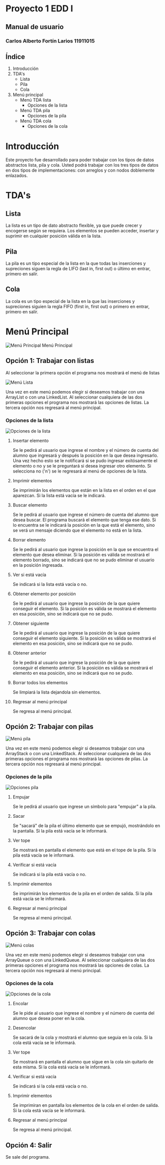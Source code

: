 # Proyecto 1 EDD I
## Manual de usuario
### Carlos Alberto Fortín Larios 11911015

## Índice

1. Introducción
2. TDA's
    - Lista
    - Pila
    - Cola
3. Menú principal
    - Menú TDA lista
        - Opciones de la lista
    - Menú TDA pila
        - Opciones de la pila
    - Menú TDA cola
        - Opciones de la cola

# Introducción
Este proyecto fue desarrollado para poder trabajar con los tipos de datos abstractos
lista, pila y cola. Usted podrá trabajar con los tres tipos de datos en dos tipos de
implementaciones: con arreglos y con nodos doblemente enlazados.

# TDA's
## Lista
La lista es un tipo de dato abstracto flexible, ya que puede crecer y encogerse según
se requiera. Los elementos se pueden acceder, insertar y suprimir en cualquier posición
válida en la lista.

## Pila
La pila es un tipo especial de la lista en la que todas las inserciones y supreciones
siguen la regla de LIFO (last in, first out) o último en entrar, primero en salir.

## Cola
La cola es un tipo especial de la lista en la que las inserciones y supreciones siguien
la regla FIFO (first in, first out) o primero en entrar, primero en salir.

# Menú Principal

![Menú Principal](./images/menuPrincipal.png)
Menú Principal

## Opción 1: Trabajar con listas
Al seleccionar la primera opción el programa nos mostrará el menú de listas

![Menú Lista](./images/menuLista.png)

Una vez en este menú podemos elegir si deseamos trabajar con una ArrayList o con una LinkedList.
Al seleccionar cualquiera de las dos primeras opciones el programa nos mostrará las opciones de listas.
La tercera opción nos regresará al menú principal.

### Opciones de la lista

![Opciones de la lista](./images/opcionesLista.png)

1. Insertar elemento
    
    Se le pedirá al usuario que ingrese el nombre y el número de cuenta del alumno que ingresará y después la posición en la que desea ingresarlo. Una vez hecho esto se le notificará si se pudo ingresar exitósamente el elemento o no y se le preguntará si desea ingresar otro elemento. Si selecciona no ('n') se le regresará al menú de opciones de la lista.

2. Imprimir elementos

    Se imprimirán los elementos que están en la lista en el orden en el que aparezcan. Si la lista está vacía se le indicará.

3. Buscar elemento

    Se le pedirá al usuario que ingrese el número de cuenta del alumno que desea buscar. El programa buscará el elemento que tenga ese dato. Si lo encuentra se le indicará la posición en la que está el elemento, sino se verá un mensaje diciendo que el elemento no está en la lista.

4. Borrar elemento

    Se le pedirá al usuario que ingrese la posición en la que se encuentra el elemento que desea eliminar. Si la posición es válida se mostrará el elemento borrado, sino se indicará que no se pudo eliminar el usuario en la posición ingresada.

5. Ver si está vacía

    Se indicará si la lista está vacía o no.

6. Obtener elemento por posición

    Se le pedirá al usuario que ingrese la posición de la que quiere conseguir el elemento. Si la posición es válida se mostrará el elemento en esa posición, sino se indicará que no se pudo.

7. Obtener siguiente

    Se le pedirá al usuario que ingrese la posición de la que quiere conseguir el elemento siguiente. Si la posición es válida se mostrará el elemento en esa posición, sino se indicará que no se pudo.

8. Obtener anterior

    Se le pedirá al usuario que ingrese la posición de la que quiere conseguir el elemento anterior. Si la posición es válida se mostrará el elemento en esa posición, sino se indicará que no se pudo.

9. Borrar todos los elementos

    Se limpiará la lista dejandola sin elementos.

10. Regresar al menú principal

    Se regresa al menú principal.

## Opción 2: Trabajar con pilas

![Menú pila](./images/menuPila.png)

Una vez en este menú podemos elegir si deseamos trabajar con una ArrayStack o con una LinkedStack.
Al seleccionar cualquiera de las dos primeras opciones el programa nos mostrará las opciones de pilas.
La tercera opción nos regresará al menú principal.

### Opciones de la pila

![Opciones pila](./images/opcionesPila.png)

1. Empujar

    Se le pedirá al usuario que ingrese un símbolo para "empujar" a la pila.

2. Sacar

    Se "sacará" de la pila el último elemento que se empujó, mostrándolo en la pantalla. Si la pila está vacía se le informará.

3. Ver tope

    Se mostrará en pantalla el elemento que está en el tope de la pila. Si la pila está vacía se le informará.

4. Verificar si está vacía

    Se indicará si la pila está vacía o no.

5. Imprimir elementos

    Se imprimirán los elementos de la pila en el orden de salida. Si la pila está vacía se le informará.

6. Regresar al menú principal

    Se regresa al menú principal.

## Opción 3: Trabajar con colas

![Menú colas](./images/menuCola.png)

Una vez en este menú podemos elegir si deseamos trabajar con una ArrayQueue o con una LinkedQueue.
Al seleccionar cualquiera de las dos primeras opciones el programa nos mostrará las opciones de colas.
La tercera opción nos regresará al menú principal.

### Opciones de la cola

![Opciones de la cola](./images/opcionesCola.png)

1. Encolar

    Se le pide al usuario que ingrese el nombre y el número de cuenta del alumno que desea poner en la cola.

2. Desencolar

    Se sacará de la cola y mostrará el alumno que seguia en la cola. Si la cola está vacía se le informará.

3. Ver tope

    Se mostrará en pantalla el alumno que sigue en la cola sin quitarlo de esta misma. Si la cola está vacía se le informará.

4. Verificar si está vacía

    Se indicará si la cola está vacía o no.

5. Imprimir elementos

    Se imprimiran en pantalla los elementos de la cola en el orden de salida. Si la cola está vacía se le informará.

6. Regresar al menú principal

    Se regresa al menú principal.

## Opción 4: Salir

Se sale del programa.

